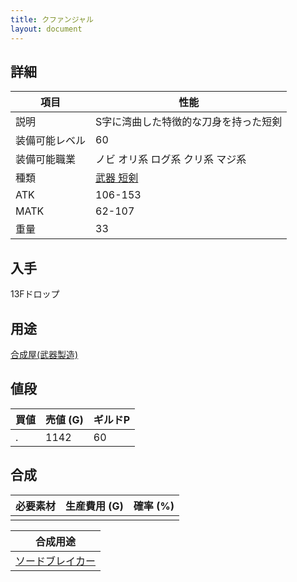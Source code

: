 ```yaml
---
title: クファンジャル
layout: document
---
```

## 詳細


|項目|性能|
|---|---|
|説明|S字に湾曲した特徴的な刀身を持った短剣|
|装備可能レベル|60|
|装備可能職業|ノビ オリ系 ログ系 クリ系 マジ系|
|種類|[武器 短剣](武器(短剣))|
|ATK|106-153|
|MATK|62-107|
|重量|33|

## 入手

13Fドロップ

## 用途

[合成屋(武器製造)](合成屋(武器製造))

## 値段


|買値|売値 (G)|ギルドP|
|---|---|---|
|.|1142|60|

## 合成


|必要素材|生産費用 (G)|確率 (%)|
|---|---|---|
||||


|合成用途|
|---|
|[ソードブレイカー](ソードブレイカー)|
